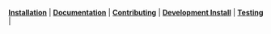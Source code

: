 **[Installation](#installation)** |
**[Documentation](#documentation)** |
**[Contributing](#contributing)** |
**[Development Install](#development-install)** |
**[Testing](#testing)** |

